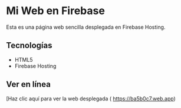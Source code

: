 # Mi Web en Firebase

Esta es una página web sencilla desplegada en Firebase Hosting.

## Tecnologías

- HTML5
- Firebase Hosting

## Ver en línea
[Haz clic aquí para ver la web desplegada ( https://ba5b0c7.web.app)
